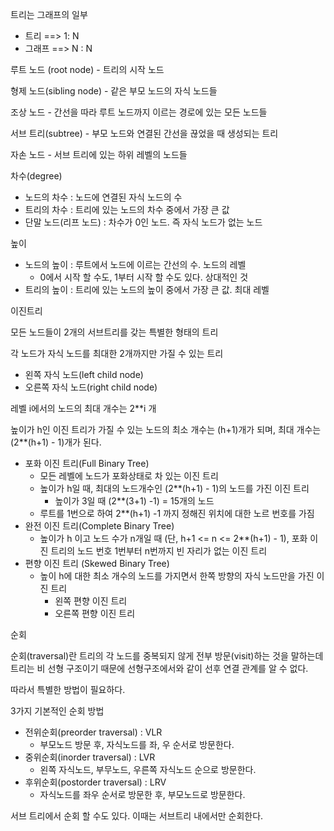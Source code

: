 트리는 그래프의 일부

- 트리 ==> 1: N
- 그래프 ==> N : N

루트 노드 (root node) - 트리의 시작 노드

형제 노드(sibling node) - 같은 부모 노드의 자식 노드들

조상 노드 - 간선을 따라 루트 노드까지 이르는 경로에 있는 모든 노드들

서브 트리(subtree) - 부모 노드와 연결된 간선을 끊었을 때 생성되는 트리

자손 노드 - 서브 트리에 있는 하위 레벨의 노드들



차수(degree)

- 노드의 차수 : 노드에 연결된 자식 노드의 수
- 트리의 차수 : 트리에 있는 노드의 차수 중에서 가장 큰 값
- 단말 노드(리프 노드) : 차수가 0인 노드. 즉 자식 노드가 없는 노드

높이

- 노드의 높이 : 루트에서 노드에 이르는 간선의 수. 노드의 레벨
  - 0에서 시작 할 수도, 1부터 시작 할 수도 있다. 상대적인 것
- 트리의 높이 : 트리에  있는 노드의 높이 중에서 가장 큰 값. 최대 레벨



이진트리

모든 노드들이 2개의 서브트리를 갖는 특별한 형태의 트리

각 노드가 자식 노드를 최대한 2개까지만 가질 수 있는 트리

- 왼쪽 자식 노드(left child node)
- 오른쪽 자식 노드(right child node)

레벨 i에서의 노드의 최대 개수는 2**i 개

높이가 h인 이진 트리가 가질 수 있는 노드의 최소 개수는 (h+1)개가 되며, 최대 개수는 (2**(h+1) - 1)개가 된다.



- 포화 이진 트리(Full Binary Tree)
  - 모든 레벨에 노드가 포화상태로 차 있는 이진 트리
  - 높이가 h일 때, 최대의 노드개수인 (2**(h+1) - 1)의 노드를 가진 이진 트리
    - 높이가 3일 때 (2**(3+1) -1) = 15개의 노드
  - 루트를 1번으로 하여 2**(h+1) -1 까지 정해진 위치에 대한 노르 번호를 가짐
- 완전 이진 트리(Complete Binary Tree)
  - 높이가 h 이고 노드 수가 n개일 때 (단, h+1 <= n <= 2**(h+1) - 1), 포화 이진 트리의 노드 번호 1번부터 n번까지 빈 자리가 없는 이진 트리
- 편향 이진 트리 (Skewed Binary Tree)
  - 높이 h에 대한 최소 개수의 노드를 가지면서 한쪽 방향의 자식 노드만을 가진 이진 트리
    - 왼쪽 편향 이진 트리
    - 오른쪽 편향 이진 트리



순회

순회(traversal)란 트리의 각 노드를 중복되지 않게 전부 방문(visit)하는 것을 말하는데 트리는 비 선형 구조이기 때문에 선형구조에서와 같이 선후 연결 관계를 알 수 없다.

따라서 특별한 방법이 필요하다.

3가지 기본적인 순회 방법

- 전위순회(preorder traversal) : VLR
  - 부모노드 방문 후, 자식노드를 좌, 우 순서로 방문한다.
- 중위순회(inorder traversal) : LVR 
  - 왼쪽 자식노드, 부무노드, 우른쪽 자식노드 순으로 방문한다.
- 후위순회(postorder traversal) : LRV
  - 자식노드를 좌우 순서로 방문한 후, 부모노드로 방문한다.

서브 트리에서 순회 할 수도 있다. 이때는 서브트리 내에서만 순회한다.